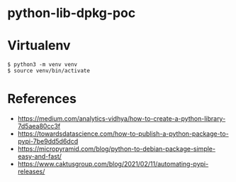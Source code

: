 # python-lib-dpkg-poc

# Virtualenv

```console
$ python3 -m venv venv
$ source venv/bin/activate
```

# References

- https://medium.com/analytics-vidhya/how-to-create-a-python-library-7d5aea80cc3f
- https://towardsdatascience.com/how-to-publish-a-python-package-to-pypi-7be9dd5d6dcd
- https://micropyramid.com/blog/python-to-debian-package-simple-easy-and-fast/
- https://www.caktusgroup.com/blog/2021/02/11/automating-pypi-releases/
